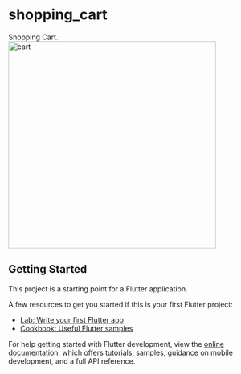 # shopping_cart

Shopping Cart.
<img width="413" alt="cart" src="https://github.com/user-attachments/assets/cc8cd8d0-7165-47c3-8885-07a33e4b2001">

## Getting Started

This project is a starting point for a Flutter application.

A few resources to get you started if this is your first Flutter project:

- [Lab: Write your first Flutter app](https://docs.flutter.dev/get-started/codelab)
- [Cookbook: Useful Flutter samples](https://docs.flutter.dev/cookbook)

For help getting started with Flutter development, view the
[online documentation](https://docs.flutter.dev/), which offers tutorials,
samples, guidance on mobile development, and a full API reference.
